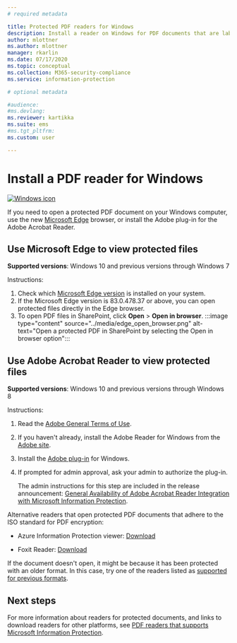 ```yaml
---
# required metadata

title: Protected PDF readers for Windows
description: Install a reader on Windows for PDF documents that are labeled for classification and protection
author: mlottner
ms.author: mlottner
manager: rkarlin
ms.date: 07/17/2020
ms.topic: conceptual
ms.collection: M365-security-compliance
ms.service: information-protection

# optional metadata

#audience:
#ms.devlang:
ms.reviewer: kartikka
ms.suite: ems
#ms.tgt_pltfrm:
ms.custom: user

---
```


# Install a PDF reader for Windows

[![Windows icon](../media/develop/windows-icon.png)](https://go.microsoft.com/fwlink/?linkid=2050049)

If you need to open a protected PDF document on your Windows computer, use the new [Microsoft Edge](https://www.microsoft.com/edge?form=MY01BL&OCID=MY01BL) browser, or install the Adobe plug-in for the Adobe Acrobat Reader.

## Use Microsoft Edge to view protected files

**Supported versions**: Windows 10 and previous versions through Windows 7

Instructions:

1. Check which [Microsoft Edge version](https://support.microsoft.com/help/4027011/microsoft-edge-find-out-which-version-you-have) is installed on your system. 
1. If the Microsoft Edge version is 83.0.478.37 or above, you can open protected files directly in the Edge browser. 
1. To open PDF files in SharePoint, click **Open** > **Open in browser**. 
:::image type="content" source="../media/edge_open_browser.png" alt-text="Open a protected PDF in SharePoint by selecting the Open in browser option":::


## Use Adobe Acrobat Reader to view protected files

**Supported versions**: Windows 10 and previous versions through Windows 8

Instructions: 

1. Read the [Adobe General Terms of Use](https://www.adobe.com/legal/terms.html).

2. If you haven't already, install the Adobe Reader for Windows from the [Adobe site](https://www.adobe.com/).

3. Install the [Adobe plug-in](https://go.microsoft.com/fwlink/?linkid=2050049) for Windows.

4. If prompted for admin approval, ask your admin to authorize the plug-in.
    
    The admin instructions for this step are included in the release announcement: [General Availability of Adobe Acrobat Reader Integration with Microsoft Information Protection](https://techcommunity.microsoft.com/t5/Azure-Information-Protection/General-Availability-of-Adobe-Acrobat-Reader-integration-with/ba-p/298396).

Alternative readers that open protected PDF documents that adhere to the ISO standard for PDF encryption:

- Azure Information Protection viewer: [Download](https://go.microsoft.com/fwlink/?linkid=838993)

- Foxit Reader: [Download](https://www.foxitsoftware.com/pdf-reader/)


If the document doesn't open, it might be because it has been protected with an older format. In this case, try one of the readers listed as [supported for previous formats](protected-pdf-readers.md#support-for-previous-formats).

## Next steps

For more information about readers for protected documents, and links to download readers for other platforms, see [PDF readers that supports Microsoft Information Protection](protected-pdf-readers.md).

